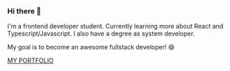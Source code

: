 ### Hi there 👋

I'm a frontend developer student.
Currently learning more about React and Typescript/Javascript. 
I also have a degree as system developer.

My goal is to become an awesome fullstack developer! 😄

[MY PORTFOLIO](https://isabellaes.github.io/)
  
